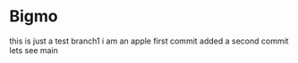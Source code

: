 # Bigmo
this is just a test 
 branch1
i am an apple 
first commit
added a second commit lets see
 main
